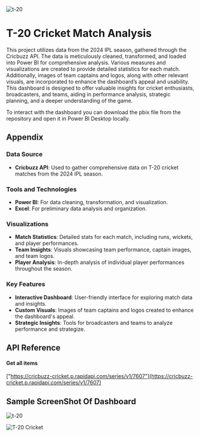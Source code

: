 ![t-20](https://github.com/user-attachments/assets/c1117183-b275-4840-8a3c-953a4aaccafe)
# T-20 Cricket Match Analysis

This project utilizes data from the 2024 IPL season, gathered through the Cricbuzz API. The data is meticulously cleaned, transformed, and loaded into Power BI for comprehensive analysis. Various measures and visualizations are created to provide detailed statistics for each match. Additionally, images of team captains and logos, along with other relevant visuals, are incorporated to enhance the dashboard’s appeal and usability. This dashboard is designed to offer valuable insights for cricket enthusiasts, broadcasters, and teams, aiding in performance analysis, strategic planning, and a deeper understanding of the game.

To interact with the dashboard you can download the pbix file from the repository and open it in Power BI Desktop locally.

## Appendix

### Data Source
- **Cricbuzz API**: Used to gather comprehensive data on T-20 cricket matches from the 2024 IPL season.

### Tools and Technologies
- **Power BI**: For data cleaning, transformation, and visualization.
- **Excel**: For preliminary data analysis and organization.

### Visualizations
- **Match Statistics**: Detailed stats for each match, including runs, wickets, and player performances.
- **Team Insights**: Visuals showcasing team performance, captain images, and team logos.
- **Player Analysis**: In-depth analysis of individual player performances throughout the season.

### Key Features
- **Interactive Dashboard**: User-friendly interface for exploring match data and insights.
- **Custom Visuals**: Images of team captains and logos created to enhance the dashboard's appeal.
- **Strategic Insights**: Tools for broadcasters and teams to analyze performance and strategize.
## API Reference

#### Get all items

["https://cricbuzz-cricket.p.rapidapi.com/series/v1/7607"](https://cricbuzz-cricket.p.rapidapi.com/series/v1/7607)

## Sample ScreenShot Of Dashboard
![t-20](https://github.com/user-attachments/assets/29f1f377-41c3-4110-9b56-aeb47ee37422)

![T-20 Cricket](https://github.com/user-attachments/assets/f7b7185f-0e3f-4a28-b4e8-b7585a63c904)
